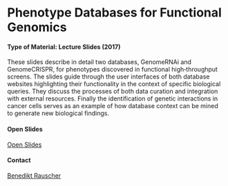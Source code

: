 # Phenotype Databases for Functional Genomics
#### Type of Material: Lecture Slides (2017)
These slides describe in detail two databases, GenomeRNAi and GenomeCRISPR, for phenotypes discovered in functional high‐throughput screens. The slides guide through the user interfaces of both database websites highlighting their functionality in the context of specific biological queries. They discuss the processes of both data curation and integration with external resources. Finally the identification of genetic interactions in cancer cells serves as an example of how database context can be mined to generate new biological findings.
#### Open Slides
[Open Slides](images/Online_Training/Rauscher_GenomeRNAi_2017.pdf)
#### Contact
[Benedikt Rauscher](http://congo.embl.de/hd-hub/benedikt-rauscher/)
